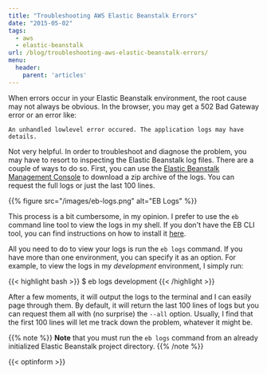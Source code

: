 ```yaml
---
title: "Troubleshooting AWS Elastic Beanstalk Errors"
date: "2015-05-02"
tags:
  - aws
  - elastic-beanstalk
url: /blog/troubleshooting-aws-elastic-beanstalk-errors/
menu:
  header:
    parent: 'articles'
---
```


When errors occur in your Elastic Beanstalk environment, the root cause may not
always be obvious. In the browser, you may get a 502 Bad Gateway error or an
error like:

    An unhandled lowlevel error occured. The application logs may have details.

Not very helpful.<!--more--> In order to troubleshoot and diagnose the problem, you may
have to resort to inspecting the Elastic Beanstalk log files. There are a couple
of ways to do so. First, you can use the
[Elastic Beanstalk Management Console](https://console.aws.amazon.com/elasticbeanstalk/)
to download a zip archive of the logs. You can request the full logs or just the
last 100 lines.

{{% figure src="/images/eb-logs.png" alt="EB Logs" %}}

This process is a bit cumbersome, in my opinion. I prefer to use the `eb`
command line tool to view the logs in my shell. If you don't have the EB CLI
tool, you can find instructions on how to install it
[here](http://docs.aws.amazon.com/elasticbeanstalk/latest/dg/eb-cli3-getting-set-up.html).

All you need to do to view your logs is run the `eb logs` command. If you have
more than one environment, you can specify it as an option. For example, to view
the logs in my *development* environment, I simply run:

{{< highlight bash >}}
$ eb logs development
{{< /highlight >}}

After a few moments, it will output the logs to the terminal and I can easily
page through them. By default, it will return the last 100 lines of logs but you
can request them all with (no surprise) the `--all` option. Usually, I find that
the first 100 lines will let me track down the problem, whatever it might be.

{{% note %}}
**Note** that you must run the `eb logs` command from an already initialized Elastic
Beanstalk project directory.
{{% /note %}}

{{< optinform >}}
